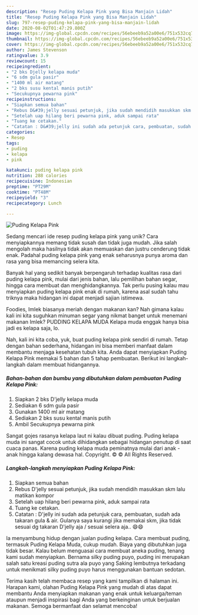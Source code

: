 ```yaml
---
description: "Resep Puding Kelapa Pink yang Bisa Manjain Lidah"
title: "Resep Puding Kelapa Pink yang Bisa Manjain Lidah"
slug: 797-resep-puding-kelapa-pink-yang-bisa-manjain-lidah
date: 2020-08-02T01:47:29.800Z
image: https://img-global.cpcdn.com/recipes/56ebeeb9a52a00e6/751x532cq70/puding-kelapa-pink-foto-resep-utama.jpg
thumbnail: https://img-global.cpcdn.com/recipes/56ebeeb9a52a00e6/751x532cq70/puding-kelapa-pink-foto-resep-utama.jpg
cover: https://img-global.cpcdn.com/recipes/56ebeeb9a52a00e6/751x532cq70/puding-kelapa-pink-foto-resep-utama.jpg
author: James Stevenson
ratingvalue: 3.9
reviewcount: 15
recipeingredient:
- "2 bks Djelly kelapa muda"
- "6 sdm gula pasir"
- "1400 ml air matang"
- "2 bks susu kental manis putih"
- "Secukupnya pewarna pink"
recipeinstructions:
- "Siapkan semua bahan"
- "Rebus D&#39;jelly sesuai petunjuk, jika sudah mendidih masukkan skm lalu matikan kompor"
- "Setelah uap hilang beri pewarna pink, aduk sampai rata"
- "Tuang ke cetakan."
- "Catatan : D&#39;jelly ini sudah ada petunjuk cara, pembuatan, sudah ada takaran gula &amp; air. Gulanya saya kurangi jika memakai skm, jika tidak sesuai dg takaran D&#39;jelly aja / sesuai selera aja.. 😄😄"
categories:
- Resep
tags:
- puding
- kelapa
- pink

katakunci: puding kelapa pink 
nutrition: 288 calories
recipecuisine: Indonesian
preptime: "PT29M"
cooktime: "PT48M"
recipeyield: "3"
recipecategory: Lunch

---
```



![Puding Kelapa Pink](https://img-global.cpcdn.com/recipes/56ebeeb9a52a00e6/751x532cq70/puding-kelapa-pink-foto-resep-utama.jpg)

Sedang mencari ide resep puding kelapa pink yang unik? Cara menyiapkannya memang tidak susah dan tidak juga mudah. Jika salah mengolah maka hasilnya tidak akan memuaskan dan justru cenderung tidak enak. Padahal puding kelapa pink yang enak seharusnya punya aroma dan rasa yang bisa memancing selera kita.

Banyak hal yang sedikit banyak berpengaruh terhadap kualitas rasa dari puding kelapa pink, mulai dari jenis bahan, lalu pemilihan bahan segar, hingga cara membuat dan menghidangkannya. Tak perlu pusing kalau mau menyiapkan puding kelapa pink enak di rumah, karena asal sudah tahu triknya maka hidangan ini dapat menjadi sajian istimewa.

Foodies, Imlek biasanya meriah dengan makanan kan? Nah gimana kalau kali ini kita suguhkan minuman segar yang nikmat banget untuk menemani makanan Imlek? PUDDING KELAPA MUDA Kelapa muda enggak hanya bisa jadi es kelapa saja, lo.


Nah, kali ini kita coba, yuk, buat puding kelapa pink sendiri di rumah. Tetap dengan bahan sederhana, hidangan ini bisa memberi manfaat dalam membantu menjaga kesehatan tubuh kita. Anda dapat menyiapkan Puding Kelapa Pink memakai 5 bahan dan 5 tahap pembuatan. Berikut ini langkah-langkah dalam membuat hidangannya.

<!--inarticleads1-->

##### Bahan-bahan dan bumbu yang dibutuhkan dalam pembuatan Puding Kelapa Pink:

1. Siapkan 2 bks D&#39;jelly kelapa muda
1. Sediakan 6 sdm gula pasir
1. Gunakan 1400 ml air matang
1. Sediakan 2 bks susu kental manis putih
1. Ambil Secukupnya pewarna pink


Sangat gojes rasanya kelapa laut ni kalau dibuat puding. Puding kelapa muda ini sangat cocok untuk dihidangkan sebagai hidangan penutup di saat cuaca panas. Karena puding kelapa muda peminatnya mulai dari anak - anak hingga kalang dewasa hal. Copyright. © © All Rights Reserved. 

<!--inarticleads2-->

##### Langkah-langkah menyiapkan Puding Kelapa Pink:

1. Siapkan semua bahan
1. Rebus D&#39;jelly sesuai petunjuk, jika sudah mendidih masukkan skm lalu matikan kompor
1. Setelah uap hilang beri pewarna pink, aduk sampai rata
1. Tuang ke cetakan.
1. Catatan : D&#39;jelly ini sudah ada petunjuk cara, pembuatan, sudah ada takaran gula &amp; air. Gulanya saya kurangi jika memakai skm, jika tidak sesuai dg takaran D&#39;jelly aja / sesuai selera aja.. 😄😄


Ia menyambung hidup dengan jualan puding kelapa. Cara membuat puding, termasuk Puding Kelapa Muda, cukup mudah. Biaya yang dibutuhkan juga tidak besar. Kalau belum menguasai cara membuat aneka puding, tenang kami sudah menyiapkan. Bernama silky puding puyo, puding ini merupakan salah satu kreasi puding sutra ala puyo yang Saking lembutnya terkadang untuk menikmati silky puding puyo harus menggunakan bantuan sedotan. 

Terima kasih telah membaca resep yang kami tampilkan di halaman ini. Harapan kami, olahan Puding Kelapa Pink yang mudah di atas dapat membantu Anda menyiapkan makanan yang enak untuk keluarga/teman ataupun menjadi inspirasi bagi Anda yang berkeinginan untuk berjualan makanan. Semoga bermanfaat dan selamat mencoba!
